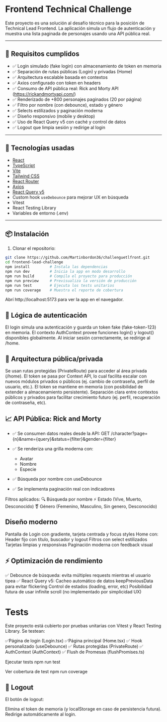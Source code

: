 # Frontend Technical Challenge 

Este proyecto es una solución al desafío técnico para la posición de Technical Lead Frontend. La aplicación simula un flujo de autenticación y muestra una lista paginada de personajes usando una API pública real.

---

## 🧪 Requisitos cumplidos

- ✅ Login simulado (fake login) con almacenamiento de token en memoria
- ✅ Separación de rutas públicas (Login) y privadas (Home)
- ✅ Arquitectura escalable basada en contextos
- ✅ Axios configurado con token en headers
- ✅ Consumo de API pública real: Rick and Morty API (https://rickandmortyapi.com/)
- ✅ Renderizado de +800 personajes paginados (20 por página)
- ✅ Filtro por nombre (con debounce), estado y género
- ✅ Selects estilizados y paginación moderna
- ✅ Diseño responsivo (mobile y desktop)
- ✅ Uso de React Query v5 con caché y control de datos
- ✅ Logout que limpia sesión y redirige al login

---

## 🚀 Tecnologías usadas

- [React](https://reactjs.org/)
- [TypeScript](https://www.typescriptlang.org/)
- [Vite](https://vitejs.dev/)
- [Tailwind CSS](https://tailwindcss.com/)
- [React Router](https://reactrouter.com/)
- [Axios](https://axios-http.com/)
- [React Query v5](https://tanstack.com/query/latest/)
- Custom hook `useDebounce` para mejorar UX en búsqueda
- Vitest
- React Testing Library
- Variables de entorno (.env)

---

## 📦 Instalación

1. Clonar el repositorio:

``` bash
git clone https://github.com/Martinbordon36/challenguetlfront.git
cd frontend-lead-challenge
npm install         # Instala las dependencias
npm run dev         # Inicia la app en modo desarrollo
npm run build       # Compila el proyecto para producción
npm run preview     # Previsualiza la versión de producción
npm run test        # Ejecuta los tests unitarios
npm run coverage    # Muestra el reporte de cobertura
```

Abrí http://localhost:5173 para ver la app en el navegador.


## 🔐 Lógica de autenticación

El login simula una autenticación y guarda un token fake (fake-token-123) en memoria.
El contexto AuthContext provee funciones login() y logout() disponibles globalmente.
Al iniciar sesión correctamente, se redirige al /home.

## 🧠 Arquitectura pública/privada

Se usan rutas protegidas (PrivateRoute) para acceder al área privada (/home).
El token se pasa por Context API, lo cual facilita escalar con nuevos módulos privados o públicos (ej. cambio de contraseña, perfil de usuario, etc.).
El token se mantiene en memoria (con posibilidad de extender a almacenamiento persistente).
Separación clara entre contextos públicos y privados para facilitar crecimiento futuro (ej. perfil, recuperación de contraseña, etc).

##  📈 API Pública: Rick and Morty

- ✅ Se consumen datos reales desde la API:
 GET /character?page={n}&name={query}&status={filter}&gender={filter}

- ✅ Se renderiza una grilla moderna con:
    - Avatar
    - Nombre
    - Especie

- ✅ Búsqueda por nombre con useDebounce

- ✅ Se implementa paginación real con indicadores

Filtros aplicados:
🔍 Búsqueda por nombre
⚡ Estado (Vive, Muerto, Desconocido)
⚧️ Género (Femenino, Masculino, Sin genero, Desconocido)

##  Diseño moderno

Pantalla de Login con gradiente, tarjeta centrada y focus styles
Home con:
Header fijo con título, buscador y logout
Filtros con select estilizados
Tarjetas limpias y responsivas
Paginación moderna con feedback visual

## ⚡️ Optimización de rendimiento

✅ Debounce de búsqueda: evita múltiples requests mientras el usuario tipea
✅ React Query v5:
Cacheo automático de datos
keepPreviousData para evitar flickering
Control de estados (loading, error, etc)
Posibilidad futura de usar infinite scroll (no implementado por simplicidad UX)

# Tests

Este proyecto está cubierto por pruebas unitarias con Vitest y React Testing Library. Se testean:

✅Página de login (Login.tsx)
✅Página principal (Home.tsx)
✅ Hook personalizado (useDebounce)
✅ Rutas protegidas (PrivateRoute)
✅ AuthContext (AuthContext)
✅ Flush de Promesas (flushPromises.ts)

Ejecutar tests
npm run test

Ver cobertura de test
npm run coverage


## 🧼 Logout

El botón de logout:

Elimina el token de memoria (y localStorage en caso de persistencia futura).
Redirige automáticamente al login.
